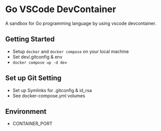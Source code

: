 # Go VSCode DevContainer

A sandbox for Go programming language by using vscode devcontainer.

## Getting Started

- Setup `docker` and `docker compose` on your local machine
- Set dev/.gitconfig & env 
- `docker compose up -d dev`

## Set up Git Setting

- Set up Symlinks for .gitconfig & id_rsa
- See docker-compose.yml volumes

## Environment

- CONTAINER_PORT
